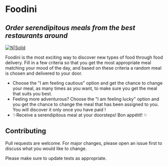 # Foodini
## _Order serendipitous meals from the best restaurants around_

[![N|Solid](https://www.foodini.me/assets/Logofoodini3-71060fa856c28bddd62383343b3e7a0cdb3b3096a82064fb6b4d9b6f4f2b53e6.png)](https://www.foodini.me/)

Foodini is the most exciting way to discover new types of food through food delivery. Fill in a few criteria so that you get the most appropriate meal matching your mood of the day, and based on these criteria a random meal is chosen and delivered to your door.

- Choose the "I am feeling cautious" option and get the chance to change your meal, as many times as you want, to make sure you get the meal that suits you best.
- Feeling more adventurous? Choose the "I am feeling lucky" option and you get the chance to change the meal that has been assigned to you. You will discover it only once you have paid !
- ✨Receive a serendipitous meal at your doorsteps! Bon appétit! ✨

## Contributing

Pull requests are welcome. For major changes, please open an issue first to discuss what you would like to change.

Please make sure to update tests as appropriate.
